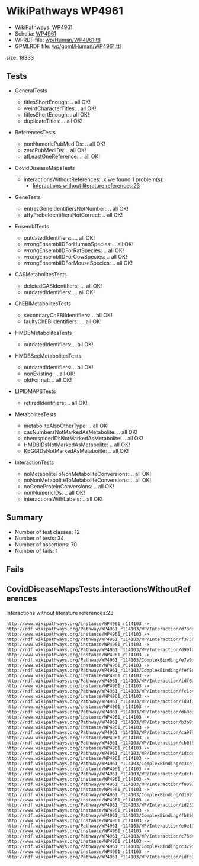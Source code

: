 # WikiPathways WP4961

* WikiPathways: [WP4961](https://identifiers.org/wikipathways:WP4961)
* Scholia: [WP4961](https://scholia.toolforge.org/wikipathways/WP4961)
* WPRDF file: [wp/Human/WP4961.ttl](../wp/Human/WP4961.ttl)
* GPMLRDF file: [wp/gpml/Human/WP4961.ttl](../wp/gpml/Human/WP4961.ttl)

size: 18333
## Tests

* GeneralTests
    * titlesShortEnough: .. all OK!
    * weirdCharacterTitles: . all OK!
    * titlesShortEnough: . all OK!
    * duplicateTitles: .. all OK!

* ReferencesTests
    * nonNumericPubMedIDs: .. all OK!
    * zeroPubMedIDs: .. all OK!
    * atLeastOneReference: .. all OK!

* CovidDiseaseMapsTests
    * interactionsWithoutReferences: .x we found 1 problem(s):
        * [Interactions without literature references:23](#2e295b5f)

* GeneTests
    * entrezGeneIdentifiersNotNumber: .. all OK!
    * affyProbeIdentifiersNotCorrect: .. all OK!

* EnsemblTests
    * outdatedIdentifiers: ... all OK!
    * wrongEnsemblIDForHumanSpecies: .. all OK!
    * wrongEnsemblIDForRatSpecies: .. all OK!
    * wrongEnsemblIDForCowSpecies: .. all OK!
    * wrongEnsemblIDForMouseSpecies: .. all OK!

* CASMetabolitesTests
    * deletedCASIdentifiers: ... all OK!
    * outdatedIdentifiers: ... all OK!

* ChEBIMetabolitesTests
    * secondaryChEBIIdentifiers: .. all OK!
    * faultyChEBIIdentifiers: ... all OK!

* HMDBMetabolitesTests
    * outdatedIdentifiers: .. all OK!

* HMDBSecMetabolitesTests
    * outdatedIdentifiers: .. all OK!
    * nonExisting: .. all OK!
    * oldFormat: .. all OK!

* LIPIDMAPSTests
    * retiredIdentifiers: .. all OK!

* MetabolitesTests
    * metaboliteAlsoOtherType: .. all OK!
    * casNumbersNotMarkedAsMetabolite: .. all OK!
    * chemspiderIDsNotMarkedAsMetabolite: .. all OK!
    * HMDBIDsNotMarkedAsMetabolite: .. all OK!
    * KEGGIDsNotMarkedAsMetabolite: .. all OK!

* InteractionTests
    * noMetaboliteToNonMetaboliteConversions: .. all OK!
    * noNonMetaboliteToMetaboliteConversions: .. all OK!
    * noGeneProteinConversions: .. all OK!
    * nonNumericIDs: .. all OK!
    * interactionsWithLabels: .. all OK!

## Summary

* Number of test classes: 12
* Number of tests: 34
* Number of assertions: 70
* Number of fails: 1

## Fails

<a name="2e295b5f" />

## CovidDiseaseMapsTests.interactionsWithoutReferences

Interactions without literature references:23
```
http://www.wikipathways.org/instance/WP4961_r114103 -> http://rdf.wikipathways.org/Pathway/WP4961_r114103/WP/Interaction/d73de
http://www.wikipathways.org/instance/WP4961_r114103 -> http://rdf.wikipathways.org/Pathway/WP4961_r114103/WP/Interaction/f375a
http://www.wikipathways.org/instance/WP4961_r114103 -> http://rdf.wikipathways.org/Pathway/WP4961_r114103/WP/Interaction/d99fa
http://www.wikipathways.org/instance/WP4961_r114103 -> http://rdf.wikipathways.org/Pathway/WP4961_r114103/ComplexBinding/e7a9d
http://www.wikipathways.org/instance/WP4961_r114103 -> http://rdf.wikipathways.org/Pathway/WP4961_r114103/ComplexBinding/fef8c
http://www.wikipathways.org/instance/WP4961_r114103 -> http://rdf.wikipathways.org/Pathway/WP4961_r114103/WP/Interaction/idf6aa73a2
http://www.wikipathways.org/instance/WP4961_r114103 -> http://rdf.wikipathways.org/Pathway/WP4961_r114103/WP/Interaction/fc1c4
http://www.wikipathways.org/instance/WP4961_r114103 -> http://rdf.wikipathways.org/Pathway/WP4961_r114103/WP/Interaction/id8f3d31d3
http://www.wikipathways.org/instance/WP4961_r114103 -> http://rdf.wikipathways.org/Pathway/WP4961_r114103/WP/Interaction/d60dd
http://www.wikipathways.org/instance/WP4961_r114103 -> http://rdf.wikipathways.org/Pathway/WP4961_r114103/WP/Interaction/b3b9f
http://www.wikipathways.org/instance/WP4961_r114103 -> http://rdf.wikipathways.org/Pathway/WP4961_r114103/WP/Interaction/ca979
http://www.wikipathways.org/instance/WP4961_r114103 -> http://rdf.wikipathways.org/Pathway/WP4961_r114103/WP/Interaction/cb0f5
http://www.wikipathways.org/instance/WP4961_r114103 -> http://rdf.wikipathways.org/Pathway/WP4961_r114103/WP/Interaction/idcde3e513
http://www.wikipathways.org/instance/WP4961_r114103 -> http://rdf.wikipathways.org/Pathway/WP4961_r114103/ComplexBinding/c3ce1
http://www.wikipathways.org/instance/WP4961_r114103 -> http://rdf.wikipathways.org/Pathway/WP4961_r114103/WP/Interaction/idcfcc5c05
http://www.wikipathways.org/instance/WP4961_r114103 -> http://rdf.wikipathways.org/Pathway/WP4961_r114103/WP/Interaction/f8097
http://www.wikipathways.org/instance/WP4961_r114103 -> http://rdf.wikipathways.org/Pathway/WP4961_r114103/ComplexBinding/d1991
http://www.wikipathways.org/instance/WP4961_r114103 -> http://rdf.wikipathways.org/Pathway/WP4961_r114103/WP/Interaction/id231333be
http://www.wikipathways.org/instance/WP4961_r114103 -> http://rdf.wikipathways.org/Pathway/WP4961_r114103/ComplexBinding/fb896
http://www.wikipathways.org/instance/WP4961_r114103 -> http://rdf.wikipathways.org/Pathway/WP4961_r114103/WP/Interaction/e0e13
http://www.wikipathways.org/instance/WP4961_r114103 -> http://rdf.wikipathways.org/Pathway/WP4961_r114103/WP/Interaction/c76d4
http://www.wikipathways.org/instance/WP4961_r114103 -> http://rdf.wikipathways.org/Pathway/WP4961_r114103/ComplexBinding/c329d
http://www.wikipathways.org/instance/WP4961_r114103 -> http://rdf.wikipathways.org/Pathway/WP4961_r114103/WP/Interaction/idf594d3e0

```
